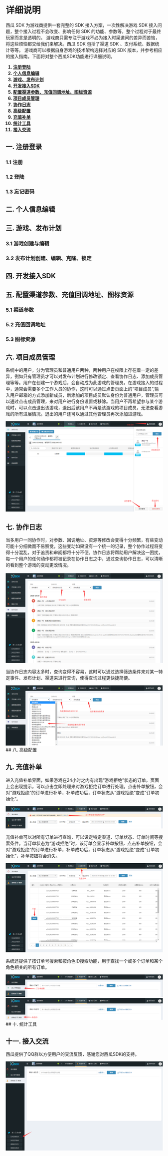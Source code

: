 # 详细说明

西瓜 SDK 为游戏商提供一套完整的 SDK 接入方案，一次性解决游戏 SDK 接入问题，整个接入过程不会改变、影响任何 SDK 的功能、参数等，整个过程对于最终玩家而言是透明的。
游戏商只需专注于游戏不必为接入时渠道间的差异而苦恼，将这些烦恼都交给我们来解决。西瓜 SDK 包括了渠道 SDK 、支付系统、数据统计等等。
游戏商可以根据自身游戏的技术架构选择对应的 SDK 版本，并参考相应的接入指南。下面将对整个西瓜SDK功能进行详细说明。
<ol><B>
<li><a href="#1">注册登陆</a></li>
<li><a href="#2">个人信息编辑</a></li>
<li><a href="#3">游戏、发布计划</a></li>
<li><a href="#4">开发接入SDK</a></li>
<li><a href="#5">配置渠道参数、充值回调地址、图标资源</a></li>
<li><a href="#6">项目成员管理</a></li>
<li><a href="#7">协作日志</a></li>
<li><a href="#8">高级配置</a></li>
<li><a href="#9">充值补单</a></li>
<li><a href="#10">统计工具</a></li>
<li><a href="#10">接入交流</a></li>
</B></ol>

## 一. 注册登录

### 1.1 注册

### 1.2 登陆

### 1.3 忘记密码

## 二. 个人信息编辑

## 三. 游戏、发布计划

### 3.1 游戏创建与编辑

### 3.2 发布计划创建、编辑、克隆、锁定

## 四. 开发接入SDK

## 五. 配置渠道参数、充值回调地址、图标资源

### 5.1 渠道参数

### 5.2 充值回调地址

### 5.3 图标资源

## 六. 项目成员管理

系统中的用户，分为管理员和普通用户两种，两种用户在权限上存在着一定的差异，例如只有管理员才可以对发布计划进行修改锁定、查看协作日志、添加成员管理等等。用户在创建一个游戏后，会自动成为此游戏的管理员。在游戏接入的过程中，通常会需要多个工作人员的协作，这时可以通过点击页面上的“项目成员”,输入用户邮箱的方式添加新成员，新添加的项目成员默认身份为普通用户，管理员可以通过点击成员管理，来对用户进行身份设置或移除。当用户不再希望参与某个游戏时，可以点击退出该游戏，退出后该用户不再是该游戏的项目成员，无法查看游戏的所有进展情况。退出的用户还可以通过其他管理员再次添加进游戏。

<img src="specification/20.png"/>

## 七. 协作日志
当多用户一同协作时，对参数、回调地址、资源等修改会变得十分频繁，有些变动可能十分细微而不易察觉，这些变动如果没有一个统一的记录，整个协作过程将变得十分混乱，对于追责和审阅都将十分不便。协作日志将帮助用户解决这一困扰，每一个用户的任何动作都将被记录在协作日志之中，通过查询协作日志，可以清晰的看到整个游戏的变动更改情况。
<br></br>
<img src="specification/21.png"/>

当协作日志内容太多时，查询变得不容易，这时可以通过选择筛选条件来对某一特定事件、发布计划、渠道来进行查询，使得查询过程更快捷简便。

<img src="specification/22.png"/>
## 八. 高级配置

## 九. 充值补单
进入充值补单界面，如果游戏在24小时之内有出现“游戏拒绝”状态的订单，页面上会出现提示，可以点击立即处理来对游戏拒绝订单进行处理。点击补单按钮，会对“游戏拒绝”的订单进行补单，补单成功后，订单状态从“游戏拒绝”变成“订单初始化”。

<img src="specification/24.png"/>

充值补单可以对所有订单进行查询，可以设定特定渠道、订单状态、订单时间等搜索条件。当订单状态为“游戏拒绝”时，该订单会显示补单按钮，点击补单按钮，会对“游戏拒绝”的订单进行补单，补单成功后，订单状态从“游戏拒绝”变成“订单初始化”，补单按钮将会消失。

<img src="specification/23.png"/>

系统还提供了按订单号搜索和按角色ID搜索功能，用于查找一个或多个订单和某个角色相关的所有订单。

<img src="specification/25.png"/>
<img src="specification/26.png"/>
## 十. 统计工具

## 十一. 接入交流
西瓜提供了QQ群以方便用户的交流反馈，感谢您对西瓜SDK的支持。

<img src="specification/27.png"/>
